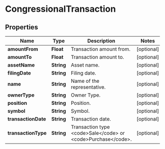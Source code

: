 

# CongressionalTransaction


## Properties

| Name | Type | Description | Notes |
|------------ | ------------- | ------------- | -------------|
|**amountFrom** | **Float** | Transaction amount from. |  [optional] |
|**amountTo** | **Float** | Transaction amount to. |  [optional] |
|**assetName** | **String** | Asset name. |  [optional] |
|**filingDate** | **String** | Filing date. |  [optional] |
|**name** | **String** | Name of the representative. |  [optional] |
|**ownerType** | **String** | Owner Type. |  [optional] |
|**position** | **String** | Position. |  [optional] |
|**symbol** | **String** | Symbol. |  [optional] |
|**transactionDate** | **String** | Transaction date. |  [optional] |
|**transactionType** | **String** | Transaction type &lt;code&gt;Sale&lt;/code&gt; or &lt;code&gt;Purchase&lt;/code&gt;. |  [optional] |



